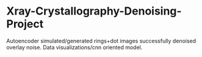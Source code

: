 # Xray-Crystallography-Denoising-Project

Autoencoder simulated/generated rings+dot images successfully denoised overlay noise. 
Data visualizations/cnn oriented model. 

